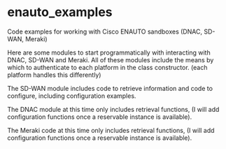 # enauto_examples
Code examples for working with Cisco ENAUTO sandboxes (DNAC, SD-WAN, Meraki)

Here are some modules to start programmatically with interacting with DNAC, SD-WAN and Meraki. 
All of these modules include the means by which to authenticate to each platform in the class constructor. (each platform handles this differently) 

The SD-WAN module includes code to retrieve information and code to configure, including configuration examples. 

The DNAC module at this time only includes retrieval functions, (I will add configuration functions once a reservable instance is available). 

The Meraki code at this time only includes retrieval functions, (I will add configuration functions once a reservable instance is available).
